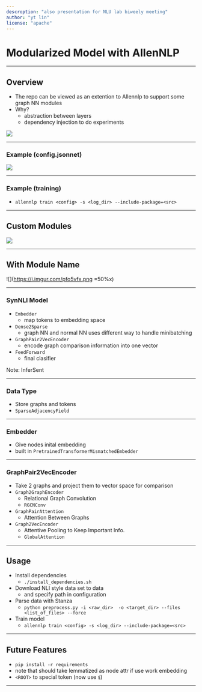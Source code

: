 ```yaml
---
descroption: "also presentation for NLU lab biweely meeting"
author: "yt lin"
license: "apache"
---
```



# Modularized Model with AllenNLP

---

## Overview
<!-- .slide: style="font-size: 25px;" -->
- The repo can be viewed as an extention to Allennlp to support some graph NN modules
- Why?
  - abstraction between layers
  - dependency injection to do experiments

![](https://i.imgur.com/QtS2DLJ.png)

----

### Example (config.jsonnet)
![](https://i.imgur.com/yZCApK1.png)

----

### Example (training)
- `allennlp train <config> -s <log_dir> --include-package=<src>`

---

## Custom Modules
![](https://i.imgur.com/IS035wX.png)

----

## With Module Name

![](https://i.imgur.com/pfo5vfx.png =50%x)


----

### SynNLI Model
<!-- .slide: style="font-size: 30px;" -->
- `Embedder`
    - map tokens to embedding space
- `Dense2Sparse`
    - graph NN and normal NN uses different way to handle minibatching
- `GraphPair2VecEncoder`
    - encode graph comparison information into one vector
- `FeedForward`
    - final clasifier

Note:
InferSent

----

### Data Type
<!-- .slide: style="font-size: 30px;" -->
- Store graphs and tokens
- `SparseAdjacencyField`

----

### Embedder
<!-- .slide: style="font-size: 30px;" -->
- Give nodes inital embedding
- built in `PretrainedTransformerMismatchedEmbedder`

----

### GraphPair2VecEncoder
<!-- .slide: style="font-size: 30px;" -->
- Take 2 graphs and project them to vector space for comparison
- `Graph2GraphEncoder`
    - Relational Graph Convolution
    - `RGCNConv`
- `GraphPairAttention`
    - Attention Between Graphs
- `Graph2VecEncoder`
    - Attentive Pooling to Keep Important Info.
    - `GlobalAttention`

---

## Usage
<!-- .slide: style="font-size: 30px;" -->
- Install dependencies
    - `./install_dependencies.sh `
- Download NLI style data set to data
    - and specify path in configuration
- Parse data with Stanza
    - `python preprocess.py -i <raw_dir>  -o <target_dir> --files <list_of_files> --force`
- Train model
    - `allennlp train <config> -s <log_dir> --include-package=<src>`

----

## Future Features
<!-- .slide: style="font-size: 30px;" -->
- `pip install -r requirements`
- note that should take lemmatized as node attr if use work embedding
- `<ROOT>` to special token (now use `$`)

---
